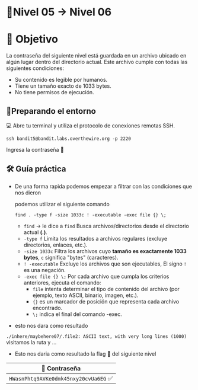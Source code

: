 # 🧩Nivel 05 → Nivel 06

# 🎯 Objetivo

La contraseña del siguiente nivel está guardada en un archivo ubicado en algún lugar dentro del directorio actual. Este archivo cumple con todas las siguientes condiciones:

- Su contenido es legible por humanos.
- Tiene un tamaño exacto de 1033 bytes.
- No tiene permisos de ejecución.

## 🧭Preparando el entorno

💻 Abre tu terminal y utiliza el protocolo de conexiones remotas SSH.
        
`ssh bandit5@bandit.labs.overthewire.org -p 2220`

Ingresa la contraseña 🚩

## 🛠️ Guía práctica

- De una forma rapida podemos empezar a filtrar con las condiciones que nos dieron
    
    podemos utilizar el siguiente comando 
    

      find . -type f -size 1033c ! -executable -exec file {} \; 

    - `find` → le dice a `find` Busca archivos/directorios desde el directorio actual **(.)**.
    - `-type f` Limita los resultados a archivos regulares (excluye directorios, enlaces, etc.).
    - `-size 1033c` Filtra los archivos cuyo **tamaño es exactamente 1033 bytes**, `c` significa "bytes" (caracteres).
    - `! -executable` Excluye los archivos que son ejecutables, El signo `!` es una negación.
    - `-exec file {} \;` Por cada archivo que cumpla los criterios anteriores, ejecuta el comando:
        - `file` intenta determinar el tipo de contenido del archivo (por ejemplo, texto ASCII, binario, imagen, etc.).
        - `{}` es un marcador de posición que representa cada archivo encontrado.
        - `\;` indica el final del comando -exec.
- esto nos dara como resultado

`./inhere/maybehere07/.file2: ASCII text, with very long lines (1000)`
visitamos la ruta y …

- Esto nos daria como resultado la flag 🚩 del siguiente nivel

<div align="center">

| 🔐 Contraseña |
|:-------------:|
| `HWasnPhtq9AVKe0dmk45nxy20cvUa6EG` ✅ |

</div>
